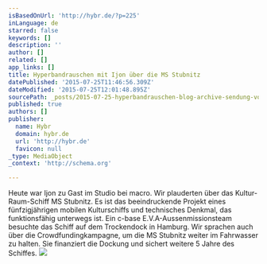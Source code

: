 ```yaml
---
isBasedOnUrl: 'http://hybr.de/?p=225'
inLanguage: de
starred: false
keywords: []
description: ''
author: []
related: []
app_links: []
title: Hyperbandrauschen mit Ijon über die MS Stubnitz
datePublished: '2015-07-25T11:46:56.309Z'
dateModified: '2015-07-25T12:01:48.895Z'
sourcePath: _posts/2015-07-25-hyperbandrauschen-blog-archive-sendung-vom-09092014-mi.md
published: true
authors: []
publisher:
  name: Hybr
  domain: hybr.de
  url: 'http://hybr.de'
  favicon: null
_type: MediaObject
_context: 'http://schema.org'

---
```

Heute war Ijon zu Gast im Studio bei macro. Wir plauderten über das Kultur-Raum-Schiff MS Stubnitz. Es ist das beeindruckende Projekt eines fünfzigjährigen mobilen Kulturschiffs und technisches Denkmal, das funktionsfähig unterwegs ist. Ein c-base E.V.A-Aussenmissionsteam besuchte das Schiff auf dem Trockendock in Hamburg.
Wir sprachen auch über die Crowdfundingkampagne, um die MS Stubnitz weiter im Fahrwasser zu halten. Sie finanziert die Dockung und sichert weitere 5 Jahre des Schiffes. ![](https://the-grid-user-content.s3-us-west-2.amazonaws.com/9714ad22-801a-4e96-96ef-a21d1ae927d5.jpg)